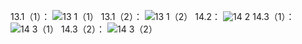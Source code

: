 13.1（1）：
![13 1（1）](https://github.com/WangXueFei11/homework/assets/144666483/ed55ca4e-b0c2-4a22-a1d0-69e8d2b1235a)
13.1（2）：
![13 1（2）](https://github.com/WangXueFei11/homework/assets/144666483/c8157a98-76d5-4a88-8252-9c6a087a033f)
14.2：
![14 2](https://github.com/WangXueFei11/homework/assets/144666483/28e79b9b-fd9c-4db4-b3aa-7adfbf5ebf4b)
14.3（1）：
![14 3（1）](https://github.com/WangXueFei11/homework/assets/144666483/3e441bbf-b312-4999-abea-5a57757cc63a)
14.3（2）：
![14 3（2）](https://github.com/WangXueFei11/homework/assets/144666483/e8f28cf9-3442-4841-a4ab-7b84c97ac34b)
